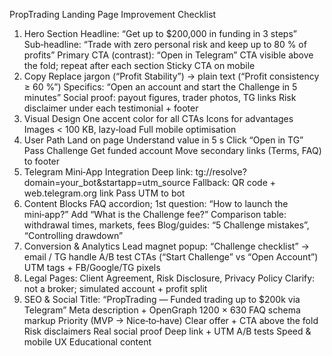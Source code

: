 PropTrading Landing Page Improvement Checklist
1. Hero Section
Headline: “Get up to $200,000 in funding in 3 steps”
Sub‑headline: “Trade with zero personal risk and keep up to 80 % of profits”
Primary CTA (contrast): “Open in Telegram”
CTA visible above the fold; repeat after each section
Sticky CTA on mobile
2. Copy
Replace jargon (“Profit Stability”) → plain text (“Profit consistency ≥ 60 %”)
Specifics: “Open an account and start the Challenge in 5 minutes”
Social proof: payout figures, trader photos, TG links
Risk disclaimer under each testimonial + footer
3. Visual Design
One accent color for all CTAs
Icons for advantages
Images < 100 KB, lazy‑load
Full mobile optimisation
4. User Path
Land on page
Understand value in 5 s
Click “Open in TG”
Pass Challenge
Get funded account
Move secondary links (Terms, FAQ) to footer
5. Telegram Mini‑App Integration
Deep link: tg://resolve?domain=your_bot&startapp=utm_source
Fallback: QR code + web.telegram.org link
Pass UTM to bot
6. Content Blocks
FAQ accordion; 1st question: “How to launch the mini‑app?”
Add “What is the Challenge fee?”
Comparison table: withdrawal times, markets, fees
Blog/guides: “5 Challenge mistakes”, “Controlling drawdown”
7. Conversion & Analytics
Lead magnet popup: “Challenge checklist” → email / TG handle
A/B test CTAs (“Start Challenge” vs “Open Account”)
UTM tags + FB/Google/TG pixels
8. Legal
Pages: Client Agreement, Risk Disclosure, Privacy Policy
Clarify: not a broker; simulated account + profit split
9. SEO & Social
Title: “PropTrading — Funded trading up to $200k via Telegram”
Meta description + OpenGraph 1200 × 630
FAQ schema markup
Priority (MVP → Nice‑to‑have)
Clear offer + CTA above the fold
Risk disclaimers
Real social proof
Deep link + UTM
A/B tests
Speed & mobile UX
Educational content